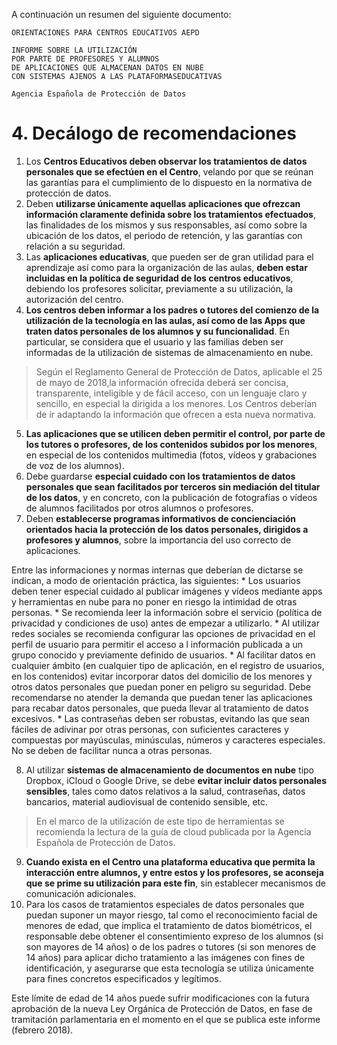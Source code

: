 


A continuación un resumen del siguiente documento:

```
ORIENTACIONES PARA CENTROS EDUCATIVOS AEPD

INFORME SOBRE LA UTILIZACIÓN
POR PARTE DE PROFESORES Y ALUMNOS
DE APLICACIONES QUE ALMACENAN DATOS EN NUBE
CON SISTEMAS AJENOS A LAS PLATAFORMASEDUCATIVAS

Agencia Española de Protección de Datos
```

# 4. Decálogo de recomendaciones

1. Los **Centros Educativos deben observar los tratamientos de datos personales que se efectúen en el Centro**, velando por que se reúnan las garantías para el cumplimiento de lo dispuesto en la normativa de protección de datos.
2. Deben **utilizarse únicamente aquellas aplicaciones que ofrezcan información claramente definida sobre los tratamientos efectuados**, las finalidades de los mismos y sus responsables, así como sobre la ubicación de los datos, el periodo de retención, y las garantías con relación a su seguridad.
3. Las **aplicaciones educativas**, que pueden ser de gran utilidad para el aprendizaje así como para la organización de las aulas, **deben estar incluidas en la política de seguridad de los centros educativos**, debiendo los profesores solicitar, previamente a su utilización, la autorización del centro.
4. **Los centros deben informar a los padres o tutores del comienzo de la utilización de la tecnología en las aulas, así como de las Apps que traten datos personales de los alumnos y su funcionalidad**. En particular, se considera que el usuario y las familias deben ser informadas de la utilización de sistemas de almacenamiento en nube.

> Según el Reglamento General de Protección de Datos, aplicable el 25 de mayo de 2018,la información ofrecida deberá ser concisa, transparente, inteligible y de fácil acceso, con un lenguaje claro y sencillo, en especial la dirigida a los menores. Los Centros deberían de ir adaptando la información que ofrecen a esta nueva normativa.

5. **Las aplicaciones que se utilicen deben permitir el control, por parte de los tutores o profesores, de los contenidos subidos por los menores**, en especial de los contenidos multimedia (fotos, vídeos y grabaciones de voz de los alumnos).
6. Debe guardarse **especial cuidado con los tratamientos de datos personales
que sean facilitados por terceros sin mediación del titular de los datos**, y en concreto, con la publicación de fotografías o vídeos de alumnos facilitados por otros alumnos o profesores.
7. Deben **establecerse programas informativos de concienciación orientados
hacia la protección de los datos personales, dirigidos a profesores y alumnos**, sobre la importancia del uso correcto de aplicaciones.

Entre las informaciones y normas internas que deberían de dictarse se indican, a modo de orientación práctica, las siguientes:
    * Los usuarios deben tener especial cuidado al publicar imágenes y vídeos mediante apps y herramientas en nube para no poner en riesgo la intimidad de otras personas.
    * Se recomienda leer la información sobre el servicio (política de privacidad y condiciones de uso) antes de empezar a utilizarlo.
    * Al utilizar redes sociales se recomienda configurar las opciones de privacidad en el perfil de usuario para permitir el acceso a l información publicada a un grupo conocido y previamente definido de usuarios.
    * Al facilitar datos en cualquier ámbito (en cualquier tipo de aplicación, en el registro de usuarios, en los contenidos) evitar incorporar datos del domicilio de los menores y otros datos personales que puedan poner en peligro su seguridad. Debe recomendarse no atender la demanda que puedan tener las aplicaciones para recabar datos personales, que pueda llevar al tratamiento de datos excesivos.
    * Las contraseñas deben ser robustas, evitando las que sean fáciles de adivinar por otras personas, con suficientes caracteres y compuestas por mayúsculas, minúsculas, números y caracteres especiales. No se deben de facilitar nunca a otras personas.

8. Al utilizar **sistemas de almacenamiento de documentos en nube** tipo Dropbox,
iCloud o Google Drive, se debe **evitar incluir datos personales sensibles**, tales como datos relativos a la salud, contraseñas, datos bancarios, material audiovisual de contenido sensible, etc.

> En el marco de la utilización de este tipo de herramientas se recomienda la lectura de la guía de cloud publicada por la Agencia Española de Protección de Datos.

9. **Cuando exista en el Centro una plataforma educativa que permita la interacción entre alumnos, y entre estos y los profesores, se aconseja que se prime su utilización para este fin**, sin establecer mecanismos de comunicación adicionales.
10. Para los casos de tratamientos especiales de datos personales que puedan suponer un mayor riesgo, tal como el reconocimiento facial de menores de edad, que implica el tratamiento de datos biométricos, el responsable debe obtener el consentimiento expreso de los alumnos (si son mayores de 14 años) o de los padres o tutores (si son menores de 14 años) para aplicar dicho tratamiento a las imágenes con fines de identificación, y asegurarse que esta tecnología se utiliza únicamente para fines concretos especificados
y legítimos.

Este límite de edad de 14 años puede sufrir modificaciones con la futura aprobación de la nueva Ley Orgánica de Protección de Datos, en fase de tramitación parlamentaria en el momento en el que se publica este informe (febrero 2018).
